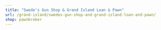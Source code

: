 ```yaml
---
title: "Swede's Gun Shop & Grand Island Loan & Pawn"
url: /grand-island/swedes-gun-shop-and-grand-island-loan-and-pawn/
shop: pawnbroker
---
```

